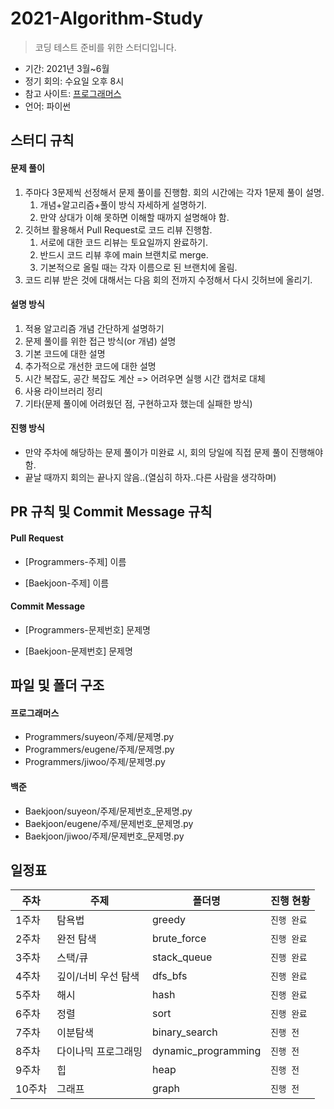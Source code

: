 # 2021-Algorithm-Study

> 코딩 테스트 준비를 위한 스터디입니다.

- 기간: 2021년 3월~6월
- 정기 회의: 수요일 오후 8시
- 참고 사이트: [프로그래머스](https://programmers.co.kr/learn/challenges)
- 언어: 파이썬

## 스터디 규칙

#### 문제 풀이

1. 주마다 3문제씩 선정해서 문제 풀이를 진행함. 회의 시간에는 각자 1문제 풀이 설명.
   1. 개념+알고리즘+풀이 방식 자세하게 설명하기. 
   2. 만약 상대가 이해 못하면 이해할 때까지 설명해야 함.
2. 깃허브 활용해서 Pull Request로 코드 리뷰 진행함.
   1. 서로에 대한 코드 리뷰는 토요일까지 완료하기.
   2. 반드시 코드 리뷰 후에 main 브랜치로 merge.
   3. 기본적으로 올릴 때는 각자 이름으로 된 브랜치에 올림.
3. 코드 리뷰 받은 것에 대해서는 다음 회의 전까지 수정해서 다시 깃허브에 올리기.

#### 설명 방식

1. 적용 알고리즘 개념 간단하게 설명하기
2. 문제 풀이를 위한 접근 방식(or 개념) 설명
3. 기본 코드에 대한 설명
4. 추가적으로 개선한 코드에 대한 설명
5. 시간 복잡도, 공간 복잡도 계산 => 어려우면 실행 시간 캡처로 대체
6. 사용 라이브러리 정리
7. 기타(문제 풀이에 어려웠던 점, 구현하고자 했는데 실패한 방식)

#### 진행 방식

- 만약 주차에 해당하는 문제 풀이가 미완료 시, 회의 당일에 직접 문제 풀이 진행해야 함.
- 끝날 때까지 회의는 끝나지 않음..(열심히 하자..다른 사람을 생각하며)

## PR 규칙 및 Commit Message 규칙

#### Pull Request

- [Programmers-주제] 이름

- [Baekjoon-주제] 이름

#### Commit Message

- [Programmers-문제번호] 문제명

- [Baekjoon-문제번호] 문제명

## 파일 및 폴더 구조

#### 프로그래머스

- Programmers/suyeon/주제/문제명.py
- Programmers/eugene/주제/문제명.py
- Programmers/jiwoo/주제/문제명.py

#### 백준

- Baekjoon/suyeon/주제/문제번호_문제명.py
- Baekjoon/eugene/주제/문제번호_문제명.py
- Baekjoon/jiwoo/주제/문제번호_문제명.py

## 일정표

| 주차   | 주제                | 폴더명              | 진행 현황 |
| ------ | ------------------- | ------------------- | --------- |
| 1주차  | 탐욕법              | greedy              | `진행 완료` |
| 2주차  | 완전 탐색           | brute_force         | `진행 완료` |
| 3주차  | 스택/큐             | stack_queue         | `진행 완료` |
| 4주차  | 깊이/너비 우선 탐색 | dfs_bfs             | `진행 완료` |
| 5주차  | 해시                | hash                | `진행 완료` |
| 6주차  | 정렬                | sort                | `진행 완료` |
| 7주차  | 이분탐색            | binary_search       | `진행 전` |
| 8주차  | 다이나믹 프로그래밍 | dynamic_programming | `진행 전` |
| 9주차  | 힙                  | heap                | `진행 전` |
| 10주차 | 그래프              | graph               | `진행 전` |
